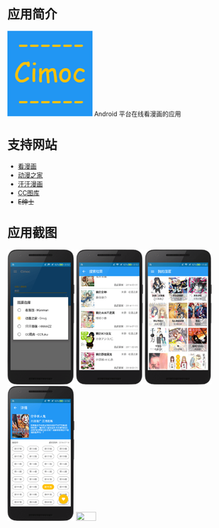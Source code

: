# 应用简介
<img src="./screenshot/icon.png">
Android 平台在线看漫画的应用

# 支持网站
- [看漫画](http://m.ikanman.com)
- [动漫之家](http://m.dmzj.com)
- [汗汗漫画](http://hhaazz.com)
- [CC图库](http://m.tuku.cc)
- ~~E绅士~~

# 应用截图
<img src="./screenshot/01.png" width="30%" height="30%">
<img src="./screenshot/02.png" width="30%" height="30%">
<img src="./screenshot/03.png" width="30%" height="30%">
<img src="./screenshot/04.png" width="30%" height="30%">
<img src="./screenshot/-5.png" width="30%" height="30%">
